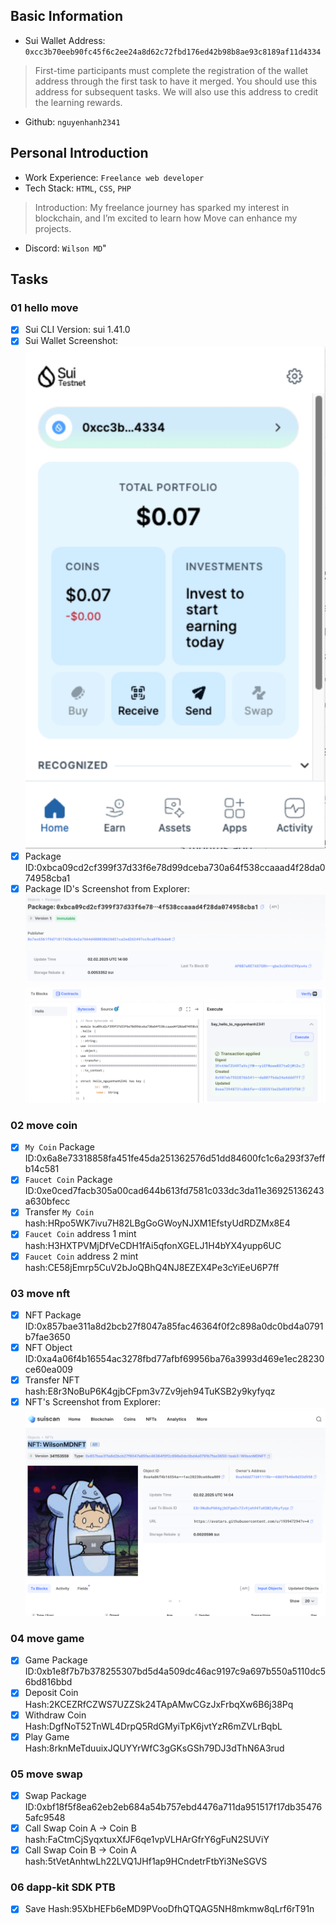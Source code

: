 ## Basic Information
- Sui Wallet Address: `0xcc3b70eeb90fc45f6c2ee24a8d62c72fbd176ed42b98b8ae93c8189af11d4334`
> First-time participants must complete the registration of the wallet address through the first task to have it merged. You should use this address for subsequent tasks. We will also use this address to credit the learning rewards.
- Github: `nguyenhanh2341`

## Personal Introduction
- Work Experience: `Freelance web developer`
- Tech Stack: `HTML`, `CSS`, `PHP`
> Introduction: My freelance journey has sparked my interest in blockchain, and I’m excited to learn how Move can enhance my projects.
- Discord: `Wilson MD`"

## Tasks

### 01 hello move
- [x] Sui CLI Version: sui 1.41.0
- [x] Sui Wallet Screenshot: ![](images/sui_wallet.png)
- [x] Package ID:0xbca09cd2cf399f37d33f6e78d99dceba730a64f538ccaaad4f28da074958cba1
- [x] Package ID's Screenshot from Explorer: ![](images/packageid.png)

### 02 move coin
- [x] `My Coin` Package ID:0x6a8e73318858fa451fe45da251362576d51dd84600fc1c6a293f37effb14c581
- [x] `Faucet Coin` Package ID:0xe0ced7facb305a00cad644b613fd7581c033dc3da11e36925136243a630bfecc
- [x] Transfer `My Coin` hash:HRpo5WK7ivu7H82LBgGoGWoyNJXM1EfstyUdRDZMx8E4
- [x] `Faucet Coin` address 1 mint hash:H3HXTPVMjDfVeCDH1fAi5qfonXGELJ1H4bYX4yupp6UC
- [x] `Faucet Coin` address 2 mint hash:CE58jEmrp5CuV2bJoQBhQ4NJ8EZEX4Pe3cYiEeU6P7ff

### 03 move nft
- [x] NFT Package ID:0x857bae311a8d2bcb27f8047a85fac46364f0f2c898a0dc0bd4a0791b7fae3650
- [x] NFT Object ID:0xa4a06f4b16554ac3278fbd77afbf69956ba76a3993d469e1ec28230ce60ea009
- [x] Transfer NFT hash:E8r3NoBuP6K4gjbCFpm3v7Zv9jeh94TuKSB2y9kyfyqz
- [x] NFT's Screenshot from Explorer: ![](images/nft.png)

### 04 move game
- [x] Game Package ID:0xb1e8f7b7b378255307bd5d4a509dc46ac9197c9a697b550a5110dc56bd816bbd
- [x] Deposit Coin Hash:2KCEZRfCZWS7UZZSk24TApAMwCGzJxFrbqXw6B6j38Pq
- [x] Withdraw Coin Hash:DgfNoT52TnWL4DrpQ5RdGMyiTpK6jvtYzR6mZVLrBqbL
- [x] Play Game Hash:8rknMeTduuixJQUYYrWfC3gGKsGSh79DJ3dThN6A3rud

### 05 move swap
- [x] Swap Package ID:0xbf18f5f8ea62eb2eb684a54b757ebd4476a711da951517f17db354765afc9548
- [x] Call Swap Coin A -> Coin B hash:FaCtmCjSyqxtuxXfJF6qe1vpVLHArGfrY6gFuN2SUViY
- [x] Call Swap Coin B -> Coin A hash:5tVetAnhtwLh22LVQ1JHf1ap9HCndetrFtbYi3NeSGVS

### 06 dapp-kit SDK PTB
- [x] Save Hash:95XbHEFb6eMD9PVooDfhQTQAG5NH8mkmw8qLrf6rT91n
